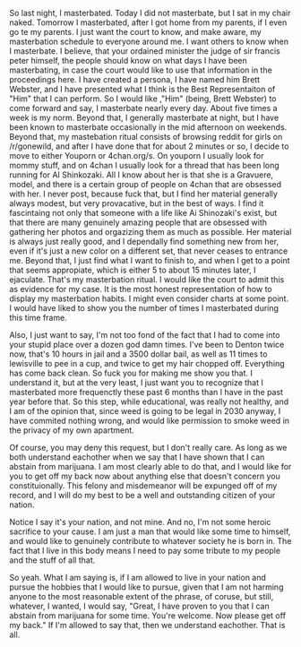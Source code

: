 So last night, I masterbated. Today I did not masterbate, but I sat in my chair
naked. Tomorrow I masterbated, after I got home from my parents, if I even go
te my parents. I just want the court to know, and make aware, my masterbation
schedule to everyone around me. I want others to know when I masterbate. I
believe, that your ordained minister the judge of sir francis peter himself,
the people should know on what days I have been masterbating, in case the court
would like to use that information in the proceedings here. I have created a
persona, I have named him Brett Webster, and I have presented what I think is
the Best Representaiton of "Him" that I can perform. So I would like ,"Him"
(being, Brett Webster) to come forward and say, I masterbate nearly every day.
About five times a week is my norm. Beyond that, I generally masterbate at
night, but I have been known to masterbate occasionally in the mid afternoon on
weekends. Beyond that, my mastebation ritual consists of browsing reddit for
girls on /r/gonewild, and after I have done that for about 2 minutes or so, I
decide to move to either Youporn or 4chan.org/s. On youporn I usually look for
mommy stuff, and on 4chan I usually look for a thread that has been long
running for AI Shinkozaki. All I know about her is that she is a Gravuere,
model, and there is a certain group of people on 4chan that are obsessed with
her. I never post, because fuck that, but I find her material generally always
modest, but very provacative, but in the best of ways. I find it fascintaing
not only that someone with a life like Ai Shinozaki's exist, but that there are
many genuinely amazing people that are obsessed with gathering her photos and
orgazizing them as much as possible. Her material is always just really good,
and I dependally find something new from her, even if it's just a new color on
a different set, that never ceases to entrance me. Beyond that, I just find
what I want to finish to, and when I get to a point that seems appropiate,
which is either 5 to about 15 minutes later, I ejaculate. That's my
masterbation ritual. I would like the court to admit this as evidence for my
case. It is the most honest representation of how to display my masterbation
habits. I might even consider charts at some point. I would have liked to show
you the number of times I masterbated during this time frame.


Also, I just want to say, I'm not too fond of the fact that I had to come into
your stupid place over a dozen god damn times. I've been to Denton twice now,
that's 10 hours in jail and a 3500 dollar bail, as well as 11 times to
lewisville to pee in a cup, and twice to get my hair chopped off. Everything
has come back clean. So fuck you for making me show you that. I understand it,
but at the very least, I just want you to recognize that I masterbated more
frequenctly these past 6 months than I have in the past year before that. So
this step, while educational, was really not healthy, and I am of the opinion
that, since weed is going to be legal in 2030 anyway, I have commited nothing
wrong, and would like permission to smoke weed in the privacy of my own
apartment.

Of course, you may deny this request, but I don't really care. As long as we
both understand eachother when we say that I have shown that I can abstain from
marijuana. I am most clearly able to do that, and I would like for you to get
off my back now about anything else that doesn't concern you constituionally.
This felony and misdemeanor will be expunged off of my record, and I will do my
best to be a well and outstanding citizen of your nation.

Notice I say it's your nation, and not mine. And no, I'm not some heroic
sacrifice to your cause. I am just a man that would like some time to himself,
and would like to genuinely contribute to whatever society he is born in. The
fact that I live in this body means I need to pay some tribute to my people and
the stuff of all that.

So yeah. What I am saying is, if I am allowed to live in your nation and pursue
the hobbies that I would like to pursue, given that I am not harming anyone to
the most reasonable extent of the phrase, of coruse, but still, whatever, I
wanted, I would say, "Great, I have proven to you that I can abstain from
marijuana for some time. You're welcome. Now please get off my back." If I'm
allowed to say that, then we understand eachother. That is all.


